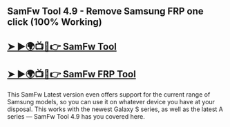 ## SamFw Tool 4.9 - Remove Samsung FRP one click (100% Working)

## [➤ ►🌍📺📱👉 SamFw Tool](https://tinyurl.com/39j9tpr2)
## [➤ ►🌍📺📱👉 SamFw FRP Tool](https://tinyurl.com/39j9tpr2)

This SamFw Latest version even offers support for the current range of Samsung models, so you can use it on whatever device you have at your disposal. This works with the newest Galaxy S series, as well as the latest A series — SamFw Tool 4.9 has you covered here.

